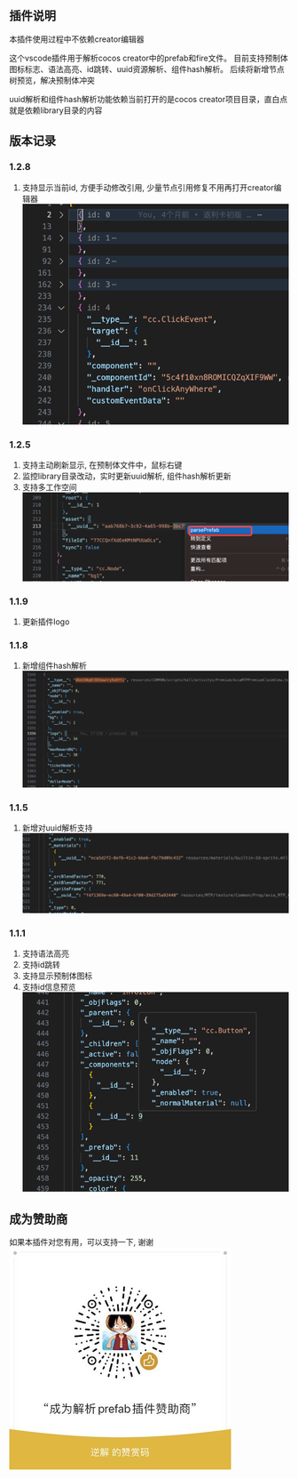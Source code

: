 ## 插件说明

本插件使用过程中不依赖creator编辑器

这个vscode插件用于解析cocos creator中的prefab和fire文件。
目前支持预制体图标标志、语法高亮、id跳转、uuid资源解析、组件hash解析。
后续将新增节点树预览，解决预制体冲突

uuid解析和组件hash解析功能依赖当前打开的是cocos creator项目目录，直白点就是依赖library目录的内容

## 版本记录

### 1.2.8

1. 支持显示当前id, 方便手动修改引用, 少量节点引用修复不用再打开creator编辑器
   ![Alt text](images/image1.2.8.png)

### 1.2.5

1. 支持主动刷新显示, 在预制体文件中，鼠标右键
2. 监控library目录改动，实时更新uuid解析, 组件hash解析更新
3. 支持多工作空间
   ![Alt text](images/image1.2.5.png)

### 1.1.9

1. 更新插件logo

### 1.1.8

1. 新增组件hash解析
   ![Alt text](images/image1.1.8.png)

### 1.1.5

1. 新增对uuid解析支持
   ![Alt text](images/image1.1.5.png)

### 1.1.1

1. 支持语法高亮
2. 支持id跳转
3. 支持显示预制体图标
4. 支持id信息预览
   ![Alt text](images/image-1.png)

## 成为赞助商

如果本插件对您有用，可以支持一下, 谢谢
![Alt text](images/1.jpg)
